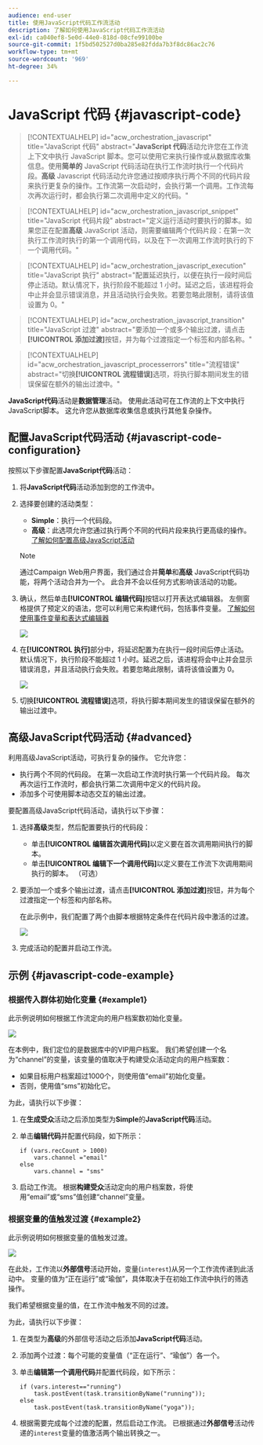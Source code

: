 ```yaml
---
audience: end-user
title: 使用JavaScript代码工作流活动
description: 了解如何使用JavaScript代码工作流活动
exl-id: ca040ef8-5e0d-44e0-818d-08cfe99100be
source-git-commit: 1f5bd502527d0ba285e82fdda7b3f8dc86ac2c76
workflow-type: tm+mt
source-wordcount: '969'
ht-degree: 34%

---
```


# JavaScript 代码 {#javascript-code}

>[!CONTEXTUALHELP]
>id="acw_orchestration_javascript"
>title="JavaScript 代码"
>abstract="**JavaScript 代码**&#x200B;活动允许您在工作流上下文中执行 JavaScript 脚本。您可以使用它来执行操作或从数据库收集信息。使用&#x200B;**简单的** JavaScript 代码活动在执行工作流时执行一个代码片段。**高级** Javascript 代码活动允许您通过按顺序执行两个不同的代码片段来执行更复杂的操作。工作流第一次启动时，会执行第一个调用。工作流每次再次运行时，都会执行第二次调用中定义的代码。"

>[!CONTEXTUALHELP]
>id="acw_orchestration_javascript_snippet"
>title="JavaScript 代码片段"
>abstract="定义运行活动时要执行的脚本。如果您正在配置&#x200B;**高级** JavaScript 活动，则需要编辑两个代码片段：在第一次执行工作流时执行的第一个调用代码，以及在下一次调用工作流时执行的下一个调用代码。"

>[!CONTEXTUALHELP]
>id="acw_orchestration_javascript_execution"
>title="JavaScript 执行"
>abstract="配置延迟执行，以便在执行一段时间后停止活动。默认情况下，执行阶段不能超过 1 小时。延迟之后，该进程将会中止并会显示错误消息，并且活动执行会失败。若要忽略此限制，请将该值设置为 0。"

>[!CONTEXTUALHELP]
>id="acw_orchestration_javascript_transition"
>title="JavaScript 过渡"
>abstract="要添加一个或多个输出过渡，请点击&#x200B;**[!UICONTROL 添加过渡]**&#x200B;按钮，并为每个过渡指定一个标签和内部名称。"

>[!CONTEXTUALHELP]
>id="acw_orchestration_javascript_processerrors"
>title="流程错误"
>abstract="切换&#x200B;**[!UICONTROL 流程错误]**&#x200B;选项，将执行脚本期间发生的错误保留在额外的输出过渡中。"

**JavaScript代码**&#x200B;活动是&#x200B;**数据管理**&#x200B;活动。 使用此活动可在工作流的上下文中执行JavaScript脚本。 这允许您从数据库收集信息或执行其他复杂操作。

## 配置JavaScript代码活动 {#javascript-code-configuration}

按照以下步骤配置&#x200B;**JavaScript代码**&#x200B;活动：

1. 将&#x200B;**JavaScript代码**&#x200B;活动添加到您的工作流中。

1. 选择要创建的活动类型：

   * **Simple**：执行一个代码段。
   * **高级**：此选项允许您通过执行两个不同的代码片段来执行更高级的操作。 [了解如何配置高级JavaScript活动](#advanced)

   >[!NOTE]
   >
   >通过Campaign Web用户界面，我们通过合并&#x200B;**简单**&#x200B;和&#x200B;**高级** JavaScript代码功能，将两个活动合并为一个。 此合并不会以任何方式影响该活动的功能。

1. 确认，然后单击&#x200B;**[!UICONTROL 编辑代码]**&#x200B;按钮以打开表达式编辑器。 左侧窗格提供了预定义的语法，您可以利用它来构建代码，包括事件变量。 [了解如何使用事件变量和表达式编辑器](../event-variables.md)

   ![](../assets/javascript-editor.png)

1. 在&#x200B;**[!UICONTROL 执行]**&#x200B;部分中，将延迟配置为在执行一段时间后停止活动。 默认情况下，执行阶段不能超过 1 小时。延迟之后，该进程将会中止并会显示错误消息，并且活动执行会失败。若要忽略此限制，请将该值设置为 0。

   ![](../assets/javascript-config.png)

1. 切换&#x200B;**[!UICONTROL 流程错误]**&#x200B;选项，将执行脚本期间发生的错误保留在额外的输出过渡中。

## 高级JavaScript代码活动 {#advanced}

利用高级JavaScript活动，可执行复杂的操作。 它允许您：

* 执行两个不同的代码段。 在第一次启动工作流时执行第一个代码片段。 每次再次运行工作流时，都会执行第二次调用中定义的代码片段。
* 添加多个可使用脚本动态交互的输出过渡。

要配置高级JavaScript代码活动，请执行以下步骤：

1. 选择&#x200B;**高级**&#x200B;类型，然后配置要执行的代码段：

   * 单击&#x200B;**[!UICONTROL 编辑首次调用代码]**&#x200B;以定义要在首次调用期间执行的脚本。
   * 单击&#x200B;**[!UICONTROL 编辑下一个调用代码]**&#x200B;以定义要在工作流下次调用期间执行的脚本。 （可选）

1. 要添加一个或多个输出过渡，请点击&#x200B;**[!UICONTROL 添加过渡]**&#x200B;按钮，并为每个过渡指定一个标签和内部名称。

   在此示例中，我们配置了两个由脚本根据特定条件在代码片段中激活的过渡。

   ![](../assets/javascript-transitions.png)

1. 完成活动的配置并启动工作流。

## 示例 {#javascript-code-example}

### 根据传入群体初始化变量 {#example1}

此示例说明如何根据工作流定向的用户档案数初始化变量。

![](../assets/javascript-example1.png)

在本例中，我们定位的是数据库中的VIP用户档案。 我们希望创建一个名为“channel”的变量，该变量的值取决于构建受众活动定向的用户档案数：

* 如果目标用户档案超过1000个，则使用值“email”初始化变量。
* 否则，使用值“sms”初始化它。

为此，请执行以下步骤：

1. 在&#x200B;**生成受众**&#x200B;活动之后添加类型为&#x200B;**Simple**&#x200B;的&#x200B;**JavaScript代码**&#x200B;活动。

1. 单击&#x200B;**编辑代码**&#x200B;并配置代码段，如下所示：

   ```
   if (vars.recCount > 1000)
       vars.channel ="email"
   else
       vars.channel = "sms"
   ```

1. 启动工作流。 根据&#x200B;**构建受众**&#x200B;活动定向的用户档案数，将使用“email”或“sms”值创建“channel”变量。

### 根据变量的值触发过渡 {#example2}

此示例说明如何根据变量的值触发过渡。

![](../assets/javascript-example2-transitions.png)

在此处，工作流以&#x200B;**外部信号**&#x200B;活动开始，变量(`interest`)从另一个工作流传递到此活动中。 变量的值为“正在运行”或“瑜伽”，具体取决于在初始工作流中执行的筛选操作。

我们希望根据变量的值，在工作流中触发不同的过渡。

为此，请执行以下步骤：

1. 在类型为&#x200B;**高级**&#x200B;的外部信号活动之后添加&#x200B;**JavaScript代码**&#x200B;活动。

1. 添加两个过渡：每个可能的变量值（“正在运行”、“瑜伽”）各一个。

1. 单击&#x200B;**编辑第一个调用代码**&#x200B;并配置代码段，如下所示：

   ```
   if (vars.interest=="running")
       task.postEvent(task.transitionByName("running"));
   else
       task.postEvent(task.transitionByName("yoga"));
   ```

1. 根据需要完成每个过渡的配置，然后启动工作流。 已根据通过&#x200B;**外部信号**&#x200B;活动传递的`interest`变量的值激活两个输出转换之一。
